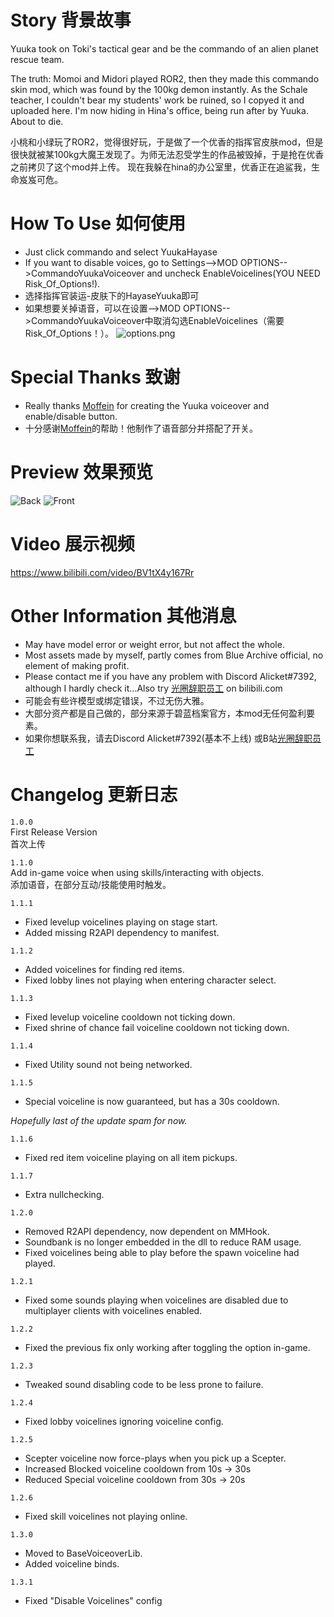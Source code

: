 # Story 背景故事 #

Yuuka took on Toki's tactical gear and be the commando of an alien planet rescue team.

The truth:
Momoi and Midori played ROR2, then they made this commando skin mod, which was found by the 100kg demon instantly. As the Schale teacher, I couldn't bear my students' work be ruined, so I copyed it and uploaded here.
I'm now hiding in Hina's office, being run after by Yuuka. About to die.

小桃和小绿玩了ROR2，觉得很好玩，于是做了一个优香的指挥官皮肤mod，但是很快就被某100kg大魔王发现了。为师无法忍受学生的作品被毁掉，于是抢在优香之前拷贝了这个mod并上传。
现在我躲在hina的办公室里，优香正在追鲨我，生命岌岌可危。

# How To Use 如何使用 #
* Just click commando and select YuukaHayase
* If you want to disable voices, go to Settings-->MOD OPTIONS-->CommandoYuukaVoiceover and uncheck EnableVoicelines(YOU NEED Risk_Of_Options!).
* 选择指挥官装运-皮肤下的HayaseYuuka即可
* 如果想要关掉语音，可以在设置-->MOD OPTIONS-->CommandoYuukaVoiceover中取消勾选EnableVoicelines（需要Risk_Of_Options！）。
![options.png](https://s2.loli.net/2023/04/22/c4iUfLRYlqIC1ju.png)

# Special Thanks 致谢 #
* Really thanks [Moffein](https://thunderstore.io/package/Moffein/) for creating the Yuuka voiceover and enable/disable button.
* 十分感谢[Moffein](https://thunderstore.io/package/Moffein/)的帮助！他制作了语音部分并搭配了开关。

# Preview 效果预览 #

![Back](https://s2.loli.net/2023/04/18/WoXbJivs3l7Sgpe.jpg)
![Front](https://s2.loli.net/2023/04/18/7BV8aFgsLtKOIDQ.png)

# Video 展示视频 #
https://www.bilibili.com/video/BV1tX4y167Rr

# Other Information 其他消息 #

* May have model error or weight error, but not affect the whole.
* Most assets made by myself, partly comes from Blue Archive official, no element of making profit.
* Please contact me if you have any problem with Discord Alicket#7392, although I hardly check it...Also try [光圈辞职员工](https://space.bilibili.com/13795620) on bilibili.com
* 可能会有些许模型或绑定错误，不过无伤大雅。
* 大部分资产都是自己做的，部分来源于碧蓝档案官方，本mod无任何盈利要素。
* 如果你想联系我，请去Discord Alicket#7392(基本不上线) 或B站[光圈辞职员工](https://space.bilibili.com/13795620)

# Changelog 更新日志 #

`1.0.0`  
First Release Version  
首次上传  

`1.1.0`  
Add in-game voice when using skills/interacting with objects.  
添加语音，在部分互动/技能使用时触发。

`1.1.1`

- Fixed levelup voicelines playing on stage start.
- Added missing R2API dependency to manifest.

`1.1.2`

- Added voicelines for finding red items.
- Fixed lobby lines not playing when entering character select.

`1.1.3`

- Fixed levelup voiceline cooldown not ticking down.
- Fixed shrine of chance fail voiceline cooldown not ticking down.

`1.1.4`

- Fixed Utility sound not being networked.

`1.1.5`

- Special voiceline is now guaranteed, but has a 30s cooldown.

*Hopefully last of the update spam for now.*

`1.1.6`

- Fixed red item voiceline playing on all item pickups.

`1.1.7`

- Extra nullchecking.

`1.2.0`

- Removed R2API dependency, now dependent on MMHook.
- Soundbank is no longer embedded in the dll to reduce RAM usage.
- Fixed voicelines being able to play before the spawn voiceline had played.

`1.2.1`

- Fixed some sounds playing when voicelines are disabled due to multiplayer clients with voicelines enabled.

`1.2.2`

- Fixed the previous fix only working after toggling the option in-game.

`1.2.3`

- Tweaked sound disabling code to be less prone to failure.

`1.2.4`

- Fixed lobby voicelines ignoring voiceline config.

`1.2.5`

- Scepter voiceline now force-plays when you pick up a Scepter.
- Increased Blocked voiceline cooldown from 10s -> 30s
- Reduced Special voiceline cooldown from 30s -> 20s

`1.2.6`

- Fixed skill voicelines not playing online.

`1.3.0`

- Moved to BaseVoiceoverLib.
- Added voiceline binds.

`1.3.1`

- Fixed "Disable Voicelines" config